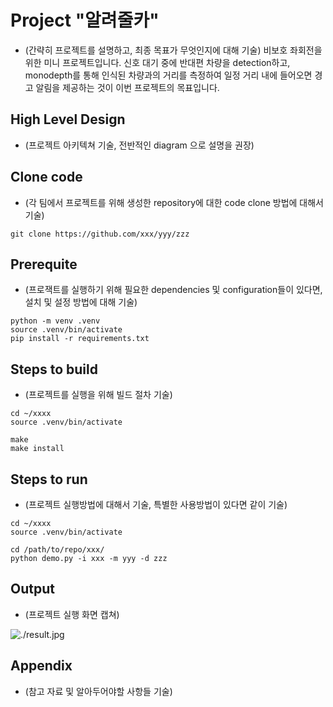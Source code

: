# Project "알려줄카"

* (간략히 프로젝트를 설명하고, 최종 목표가 무엇인지에 대해 기술)
비보호 좌회전을 위한 미니 프로젝트입니다. 신호 대기 중에 반대편 차량을 detection하고, monodepth를 통해 인식된 차량과의 거리를 측정하여 일정 거리 내에 들어오면 경고 알림을 제공하는 것이 이번 프로젝트의 목표입니다. 

## High Level Design

* (프로젝트 아키텍쳐 기술, 전반적인 diagram 으로 설명을 권장)

## Clone code

* (각 팀에서 프로젝트를 위해 생성한 repository에 대한 code clone 방법에 대해서 기술)

```shell
git clone https://github.com/xxx/yyy/zzz
```

## Prerequite

* (프로잭트를 실행하기 위해 필요한 dependencies 및 configuration들이 있다면, 설치 및 설정 방법에 대해 기술)

```shell
python -m venv .venv
source .venv/bin/activate
pip install -r requirements.txt
```

## Steps to build

* (프로젝트를 실행을 위해 빌드 절차 기술)

```shell
cd ~/xxxx
source .venv/bin/activate

make
make install
```

## Steps to run

* (프로젝트 실행방법에 대해서 기술, 특별한 사용방법이 있다면 같이 기술)

```shell
cd ~/xxxx
source .venv/bin/activate

cd /path/to/repo/xxx/
python demo.py -i xxx -m yyy -d zzz
```

## Output

* (프로젝트 실행 화면 캡쳐)

![./result.jpg](./result.jpg)

## Appendix

* (참고 자료 및 알아두어야할 사항들 기술)

